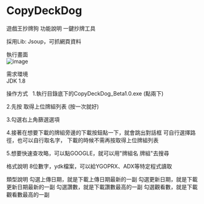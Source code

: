 # CopyDeckDog

遊戲王抄牌狗
功能說明
一鍵抄牌工具

採用Lib:
Jsoup，可抓網頁資料


執行畫面  
![image](https://i.imgur.com/lW28qNv.jpg "image")

需求環境  
JDK 1.8 
  
操作方式  
1.執行目錄底下的CopyDeckDog_Beta1.0.exe (點兩下)  

2.先按 取得上位牌組列表 (按一次就好)

3.勾選右上角篩選選項

4.接著在想要下載的牌組旁邊的下載按鈕點一下，就會跳出對話框
可自行選擇路徑，也可以自行取名字，
下載的時候不需再按取得上位牌組列表

5.想要快速查攻略，可以點GOOGLE，就可以用"牌組名 牌組"去搜尋

格式說明
8位數字，ydk檔案，可以給YGOPRX、ADX等特定程式讀取

類型說明
勾選上傳日期，就是下載上傳日期最新的一副
勾選更新日期，就是下載更新日期最新的一副
勾選讚數，就是下載讚數最高的一副
勾選觀看數，就是下載觀看數最高的一副


